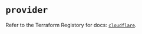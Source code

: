 # `provider`

Refer to the Terraform Registory for docs: [`cloudflare`](https://registry.terraform.io/providers/cloudflare/cloudflare/4.4.0/docs).
